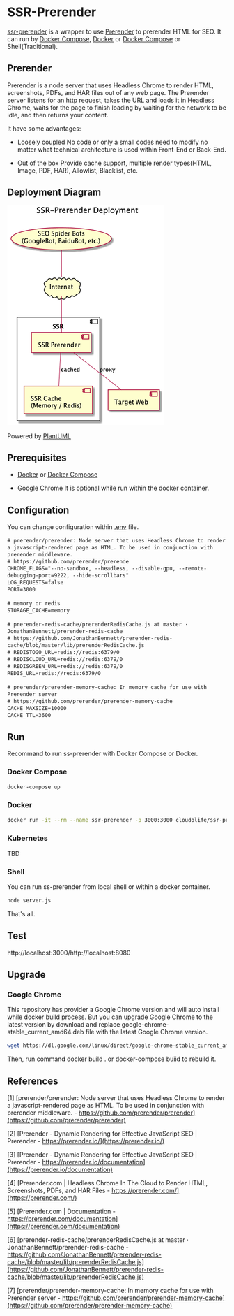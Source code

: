 
# SSR-Prerender
[ssr-prerender](https://github.com/CloudoLife/ssr-prerender) is a wrapper to use [Prerender](https://prerender.io) to prerender HTML for SEO. It can run by [Docker Compose](https://docs.docker.com/compose/), [Docker](https://www.docker.com/) or [Docker Compose](https://docs.docker.com/compose/) or Shell(Traditional).

## Prerender
Prerender is a node server that uses Headless Chrome to render HTML, screenshots, PDFs, and HAR files out of any web page. The Prerender server listens for an http request, takes the URL and loads it in Headless Chrome, waits for the page to finish loading by waiting for the network to be idle, and then returns your content.

It have some advantages:
- Loosely coupled
  No code or only a small codes need to modify no matter what technical architecture is used within Front-End or Back-End.

- Out of the box
  Provide cache support, multiple render types(HTML, Image, PDF, HAR), Allowlist, Blacklist, etc.

## Deployment Diagram

![SSR-Prerender Deployment](https://github.com/CloudoLife/ssr-prerender/blob/master/SSR-Prerender%20Deployment.png?raw=true)

Powered by [PlantUML](https://plantuml.com/deployment-diagram)

## Prerequisites

- [Docker](https://www.docker.com/) or [Docker Compose](https://docs.docker.com/compose/)

- Google Chrome
It is optional while run within the docker container.

## Configuration
You can change configuration within [.env](.env) file.
```env
# prerender/prerender: Node server that uses Headless Chrome to render a javascript-rendered page as HTML. To be used in conjunction with prerender middleware.
# https://github.com/prerender/prerende
CHROME_FLAGS="--no-sandbox, --headless, --disable-gpu, --remote-debugging-port=9222, --hide-scrollbars"
LOG_REQUESTS=false
PORT=3000

# memory or redis
STORAGE_CACHE=memory

# prerender-redis-cache/prerenderRedisCache.js at master · JonathanBennett/prerender-redis-cache
# https://github.com/JonathanBennett/prerender-redis-cache/blob/master/lib/prerenderRedisCache.js
# REDISTOGO_URL=redis://redis:6379/0
# REDISCLOUD_URL=redis://redis:6379/0
# REDISGREEN_URL=redis://redis:6379/0
REDIS_URL=redis://redis:6379/0

# prerender/prerender-memory-cache: In memory cache for use with Prerender server
# https://github.com/prerender/prerender-memory-cache
CACHE_MAXSIZE=10000
CACHE_TTL=3600
```

## Run
Recommand to run ss-prerender with Docker Compose or Docker.

### Docker Compose
```bash
docker-compose up
```

### Docker
```bash
docker run -it --rm --name ssr-prerender -p 3000:3000 cloudolife/ssr-prerender:latest
```

### Kubernetes
TBD

### Shell
You can run ss-prerender from local shell or within a docker container.
```bash
node server.js
```

That's all.

## Test
http://localhost:3000/http://localhost:8080

## Upgrade

### Google Chrome
This repository has provider a Google Chrome version and will auto install while docker build process. But you can upgrade Google Chrome to the latest version by download and replace google-chrome-stable_current_amd64.deb file with the latest Google Chrome version.

```bash
wget https://dl.google.com/linux/direct/google-chrome-stable_current_amd64.deb -O google-chrome-stable_current_amd64.deb
```
Then, run command docker build . or docker-compose buiid to rebuild it.

## References
[1] [prerender/prerender: Node server that uses Headless Chrome to render a javascript-rendered page as HTML. To be used in conjunction with prerender middleware. - https://github.com/prerender/prerender](https://github.com/prerender/prerender)

[2] [Prerender - Dynamic Rendering for Effective JavaScript SEO | Prerender - https://prerender.io/](https://prerender.io/)

[3] [Prerender - Dynamic Rendering for Effective JavaScript SEO | Prerender - https://prerender.io/documentation](https://prerender.io/documentation)

[4] [Prerender.com | Headless Chrome In The Cloud to Render HTML, Screenshots, PDFs, and HAR Files - https://prerender.com/](https://prerender.com/)

[5] [Prerender.com | Documentation - https://prerender.com/documentation](https://prerender.com/documentation)

[6] [prerender-redis-cache/prerenderRedisCache.js at master · JonathanBennett/prerender-redis-cache - https://github.com/JonathanBennett/prerender-redis-cache/blob/master/lib/prerenderRedisCache.js](https://github.com/JonathanBennett/prerender-redis-cache/blob/master/lib/prerenderRedisCache.js)

[7] [prerender/prerender-memory-cache: In memory cache for use with Prerender server - https://github.com/prerender/prerender-memory-cache](https://github.com/prerender/prerender-memory-cache)